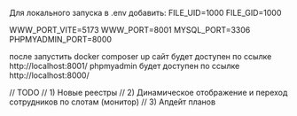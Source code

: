 Для локального запуска в .env  добавить:
FILE_UID=1000
FILE_GID=1000

WWW_PORT_VITE=5173
WWW_PORT=8001
MYSQL_PORT=3306
PHPMYADMIN_PORT=8000

после запустить docker composer up
сайт будет доступен по ссылке http://localhost:8001/
phpmyadmin будет доступен по ссылке http://localhost:8000/



// TODO 
// 1) Новые реестры
// 2) Динамическое отображение и переход сотрудников по слотам (монитор)
// 3) Апдейт планов